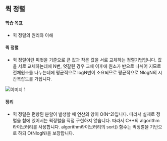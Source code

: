 
## 퀵 정렬

#### 학습 목표
+ 퀵 정렬의 원리와 이해

#### 퀵 정렬
+ 퀵 정렬이란 피벗을 기준으로 큰 값과 작은 값을 서로 교체하는 정렬기법입니다. 값을 서로 교체하는데에 N번, 엇갈린 경우 교체 이후에 원소가 반으로 나뉘어 지므로 
전체원소를 나누는데에 평균적으로 logN번이 소요되므로 평균적으로 NlogN의 시간복잡도를 가집니다.

![이미지 1](https://user-images.githubusercontent.com/49984996/90976360-4e8db480-e577-11ea-9d87-8e3bdaa8fb73.jpg)

#### 정리
+ 퀵 정렬은 편향된 분할이 발생할 때 연산의 양이 O(N^2)입니다. 따라서 실제로 정렬을 함에 있어서는 퀵정렬을 직접 구현하지 않습니다.
따라서 C++의 algorithm 라이브러리를 사용합니다. algorithm라이브러리의 sort() 함수는 퀵정렬을 기반으로 하되 O(NlogN)을 보장합니다.
